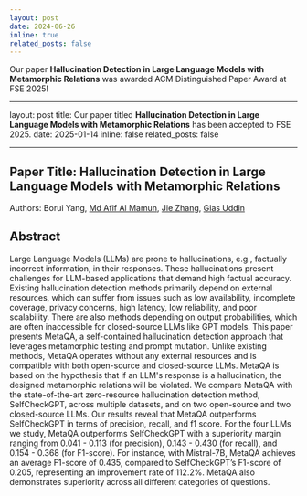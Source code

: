 ```yaml
---
layout: post
date: 2024-06-26
inline: true
related_posts: false
---
```


Our paper <b>Hallucination Detection in Large Language Models with Metamorphic Relations</b> was awarded ACM Distinguished Paper Award at FSE 2025!

---

layout: post
title: Our paper titled <b>Hallucination Detection in Large Language Models with Metamorphic Relations</b> has been accepted to FSE 2025.
date: 2025-01-14
inline: false
related_posts: false

---

## Paper Title: Hallucination Detection in Large Language Models with Metamorphic Relations

Authors: Borui Yang, [Md Afif Al Mamun](https://afif.me), [Jie Zhang](https://sites.google.com/view/jie-zhang/home), [Gias Uddin](https://giasuddin.ca/)

## Abstract

Large Language Models (LLMs) are prone to hallucinations, e.g., factually incorrect information, in their responses. These hallucinations present challenges for LLM-based applications that demand high factual accuracy. Existing hallucination detection methods primarily depend on external resources, which can suffer from issues such as low availability, incomplete coverage, privacy concerns, high latency, low reliability, and poor scalability. There are also methods depending on output probabilities, which are often inaccessible for closed-source LLMs like GPT models. This paper presents MetaQA, a self-contained hallucination detection approach that leverages metamorphic testing and prompt mutation. Unlike existing methods, MetaQA operates without any external resources and is compatible with both open-source and closed-source LLMs. MetaQA is based on the hypothesis that if an LLM's response is a hallucination, the designed metamorphic relations will be violated. We compare MetaQA with the state-of-the-art zero-resource hallucination detection method, SelfCheckGPT, across multiple datasets, and on two open-source and two closed-source LLMs. Our results reveal that MetaQA outperforms SelfCheckGPT in terms of precision, recall, and f1 score. For the four LLMs we study, MetaQA outperforms SelfCheckGPT with a superiority margin ranging from 0.041 - 0.113 (for precision), 0.143 - 0.430 (for recall), and 0.154 - 0.368 (for F1-score). For instance, with Mistral-7B, MetaQA achieves an average F1-score of 0.435, compared to SelfCheckGPT’s F1-score of 0.205, representing an improvement rate of 112.2%. MetaQA also demonstrates superiority across all different categories of questions.
